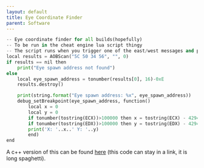 ```yaml
---
layout: default
title: Eye Coordinate Finder
parent: Software
---
```


```python
-- Eye coordinate finder for all builds(hopefully)
-- To be run in the cheat engine lua script thingy
-- The script runs when you trigger one of the east/west messages and prints the coordinates
local results = AOBScan("5C 50 34 56", "", 0)
if results == nil then	
	print("Eye spawn address not found")
else
	local eye_spawn_address = tonumber(results[0], 16)-0xE
	results.destroy()

	print(string.format("Eye spawn address: %x", eye_spawn_address))
  	debug_setBreakpoint(eye_spawn_address, function()
    	local x = 0
    	local y = 0
    	if tonumber(tostring(ECX))>100000 then x = tostring(ECX) - 4294967295 else x = tostring(ECX) end
    	if tonumber(tostring(EDX))>100000 then y = tostring(EDX) - 4294967295 else y = tostring(EDX) end
    	print('X: '..x..' Y: '..y)
    	end)
end
```

A c++ version of this can be found [here](https://pastebin.com/rXNsPi47) (this code can stay in a link, it is long spaghetti).

